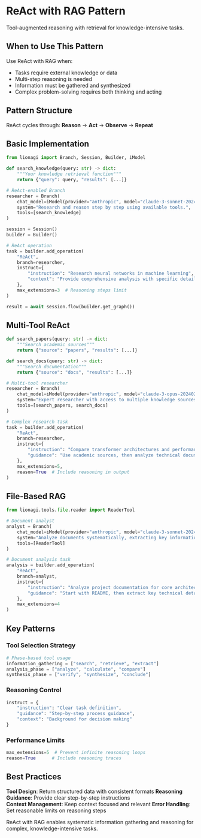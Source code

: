 # ReAct with RAG Pattern

Tool-augmented reasoning with retrieval for knowledge-intensive tasks.

## When to Use This Pattern

Use ReAct with RAG when:

- Tasks require external knowledge or data
- Multi-step reasoning is needed
- Information must be gathered and synthesized
- Complex problem-solving requires both thinking and acting

## Pattern Structure

ReAct cycles through: **Reason** → **Act** → **Observe** → **Repeat**

## Basic Implementation

```python
from lionagi import Branch, Session, Builder, iModel

def search_knowledge(query: str) -> dict:
    """Your knowledge retrieval function"""
    return {"query": query, "results": [...]}

# ReAct-enabled Branch
researcher = Branch(
    chat_model=iModel(provider="anthropic", model="claude-3-sonnet-20240229"),
    system="Research and reason step by step using available tools.",
    tools=[search_knowledge]
)

session = Session()
builder = Builder()

# ReAct operation
task = builder.add_operation(
    "ReAct",
    branch=researcher,
    instruct={
        "instruction": "Research neural networks in machine learning",
        "context": "Provide comprehensive analysis with specific details"
    },
    max_extensions=3  # Reasoning steps limit
)

result = await session.flow(builder.get_graph())
```

## Multi-Tool ReAct

```python
def search_papers(query: str) -> dict:
    """Search academic sources"""
    return {"source": "papers", "results": [...]}

def search_docs(query: str) -> dict:
    """Search documentation"""
    return {"source": "docs", "results": [...]}

# Multi-tool researcher
researcher = Branch(
    chat_model=iModel(provider="anthropic", model="claude-3-opus-20240229"),
    system="Expert researcher with access to multiple knowledge sources.",
    tools=[search_papers, search_docs]
)

# Complex research task
task = builder.add_operation(
    "ReAct",
    branch=researcher,
    instruct={
        "instruction": "Compare transformer architectures and performance metrics",
        "guidance": "Use academic sources, then analyze technical documentation"
    },
    max_extensions=5,
    reason=True  # Include reasoning in output
)
```

## File-Based RAG

```python
from lionagi.tools.file.reader import ReaderTool

# Document analyst
analyst = Branch(
    chat_model=iModel(provider="anthropic", model="claude-3-sonnet-20240229"),
    system="Analyze documents systematically, extracting key information.",
    tools=[ReaderTool]
)

# Document analysis task
analysis = builder.add_operation(
    "ReAct",
    branch=analyst,
    instruct={
        "instruction": "Analyze project documentation for core architecture",
        "guidance": "Start with README, then extract key technical details"
    },
    max_extensions=4
)
```

## Key Patterns

### Tool Selection Strategy

```python
# Phase-based tool usage
information_gathering = ["search", "retrieve", "extract"]
analysis_phase = ["analyze", "calculate", "compare"] 
synthesis_phase = ["verify", "synthesize", "conclude"]
```

### Reasoning Control

```python
instruct = {
    "instruction": "Clear task definition",
    "guidance": "Step-by-step process guidance", 
    "context": "Background for decision making"
}
```

### Performance Limits

```python
max_extensions=5  # Prevent infinite reasoning loops
reason=True      # Include reasoning traces
```

## Best Practices

**Tool Design**: Return structured data with consistent formats **Reasoning
Guidance**: Provide clear step-by-step instructions\
**Context Management**: Keep context focused and relevant **Error Handling**:
Set reasonable limits on reasoning steps

ReAct with RAG enables systematic information gathering and reasoning for
complex, knowledge-intensive tasks.
